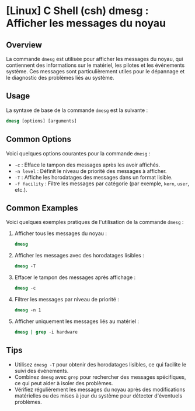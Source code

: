 # [Linux] C Shell (csh) dmesg : Afficher les messages du noyau

## Overview
La commande `dmesg` est utilisée pour afficher les messages du noyau, qui contiennent des informations sur le matériel, les pilotes et les événements système. Ces messages sont particulièrement utiles pour le dépannage et le diagnostic des problèmes liés au système.

## Usage
La syntaxe de base de la commande `dmesg` est la suivante :

```csh
dmesg [options] [arguments]
```

## Common Options
Voici quelques options courantes pour la commande `dmesg` :

- `-c` : Efface le tampon des messages après les avoir affichés.
- `-n level` : Définit le niveau de priorité des messages à afficher.
- `-T` : Affiche les horodatages des messages dans un format lisible.
- `-f facility` : Filtre les messages par catégorie (par exemple, `kern`, `user`, etc.).

## Common Examples
Voici quelques exemples pratiques de l'utilisation de la commande `dmesg` :

1. Afficher tous les messages du noyau :
   ```csh
   dmesg
   ```

2. Afficher les messages avec des horodatages lisibles :
   ```csh
   dmesg -T
   ```

3. Effacer le tampon des messages après affichage :
   ```csh
   dmesg -c
   ```

4. Filtrer les messages par niveau de priorité :
   ```csh
   dmesg -n 1
   ```

5. Afficher uniquement les messages liés au matériel :
   ```csh
   dmesg | grep -i hardware
   ```

## Tips
- Utilisez `dmesg -T` pour obtenir des horodatages lisibles, ce qui facilite le suivi des événements.
- Combinez `dmesg` avec `grep` pour rechercher des messages spécifiques, ce qui peut aider à isoler des problèmes.
- Vérifiez régulièrement les messages du noyau après des modifications matérielles ou des mises à jour du système pour détecter d'éventuels problèmes.
